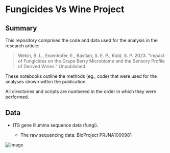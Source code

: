 # Fungicides Vs Wine Project

## Summary
This repository comprises the code and data used for the analysis in the research article:

> Welsh, B. L., Eisenhofer, E., Bastian, S. E. P., Kidd, S. P. 2023. "Impact of Fungicides on the Grape Berry Microbiome and the Sensory Profile of Derived Wines." Unpublished.

These notebooks outline the methods (eg., code) that were used for the analyses shown within the publication.

All directories and scripts are numbered in the order in which they were performed.

## Data

 - ITS gene Illumina sequence data (fungi).

	 - The raw sequencing data: BioProject PRJNA1000981

![image](https://github.com/brady-welsh/2023_Vineyard_FvW/assets/52347316/f9bfbe4b-7a2e-46af-aeb8-61f02638e95a)
